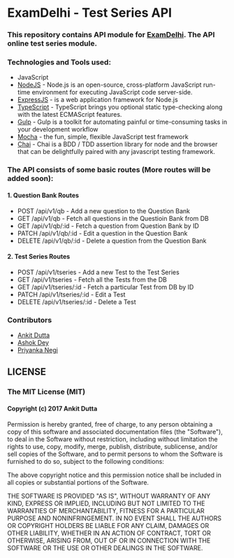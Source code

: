 # ExamDelhi - Test Series API
### This repository contains API module for [ExamDelhi](examdelhi.com). The API online test series module.

### Technologies and Tools used:
* JavaScript
* [NodeJS](https://nodejs.org/) - Node.js is an open-source, cross-platform JavaScript run-time environment for executing JavaScript code server-side.
* [ExpressJS](https://expressjs.com/) - is a web application framework for Node.js
* [TypeScript](https://www.typescriptlang.org/) - TypeScript brings you optional static type-checking along with the latest ECMAScript features.
* [Gulp](http://gulpjs.com/) - Gulp is a toolkit for automating painful or time-consuming tasks in your development workflow
* [Mocha](https://mochajs.org/) - the fun, simple, flexible JavaScript test framework
* [Chai](http://chaijs.com/) - Chai is a BDD / TDD assertion library for node and the browser that can be delightfully paired with any javascript testing framework.

### The API consists of some basic routes (More routes will be added soon):
#### 1. Question Bank Routes
* POST /api/v1/qb               -   Add a new question to the Question Bank
* GET /api/v1/qb                -   Fetch all questions in the Questioin Bank from DB 
* GET /api/v1/qb/:id            -   Fetch a question from Question Bank by ID
* PATCH /api/v1/qb/:id          -   Edit a question in the Question Bank
* DELETE /api/v1/qb/:id         -   Delete a question from the Question Bank

#### 2. Test Series Routes
* POST /api/v1/tseries          -   Add a new Test to the Test Series
* GET /api/v1/tseries           -   Fetch all the Tests from the DB
* GET /api/v1/tseries/:id       -   Fetch a particular Test from DB by ID
* PATCH /api/v1/tseries/:id     -   Edit a Test
* DELETE /api/v1/tseries/:id    -   Delete a Test

### Contributors
* [Ankit Dutta](https://github.com/cruxbreaker)
* [Ashok Dey](https://github.com/ashokdey)
* [Priyanka Negi](https://github.com/pnegi)


## LICENSE

### The MIT License (MIT)
#### Copyright (c) 2017 Ankit Dutta

Permission is hereby granted, free of charge, to any person obtaining a copy of this software and associated documentation files (the "Software"), to deal in the Software without restriction, including without limitation the rights to use, copy, modify, merge, publish, distribute, sublicense, and/or sell copies of the Software, and to permit persons to whom the Software is furnished to do so, subject to the following conditions:

The above copyright notice and this permission notice shall be included in all copies or substantial portions of the Software.

THE SOFTWARE IS PROVIDED "AS IS", WITHOUT WARRANTY OF ANY KIND, EXPRESS OR IMPLIED, INCLUDING BUT NOT LIMITED TO THE WARRANTIES OF MERCHANTABILITY, FITNESS FOR A PARTICULAR PURPOSE AND NONINFRINGEMENT. IN NO EVENT SHALL THE AUTHORS OR COPYRIGHT HOLDERS BE LIABLE FOR ANY CLAIM, DAMAGES OR OTHER LIABILITY, WHETHER IN AN ACTION OF CONTRACT, TORT OR OTHERWISE, ARISING FROM, OUT OF OR IN CONNECTION WITH THE SOFTWARE OR THE USE OR OTHER DEALINGS IN THE SOFTWARE.
